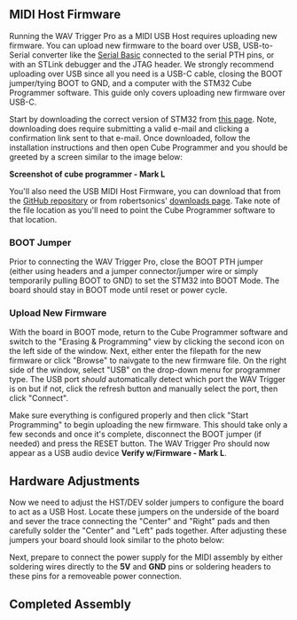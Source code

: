 



## MIDI Host Firmware

Running the WAV Trigger Pro as a MIDI USB Host requires uploading new firmware. You can upload new firmware to the board over USB, USB-to-Serial converter like the [Serial Basic]() connected to the serial PTH pins, or with an STLink debugger and the JTAG header. We strongly recommend uploading over USB since all you need is a USB-C cable, closing the BOOT jumper/tying BOOT to GND, and a computer with the STM32 Cube Programmer software. This guide only covers uploading new firmware over USB-C.

Start by downloading the correct version of STM32 from [this page](https://www.st.com/en/development-tools/stm32cubeprog.html). Note, downloading does require submitting a valid e-mail and clicking a confirmation link sent to that e-mail. Once downloaded, follow the installation instructions and then open Cube Programmer and you should be greeted by a screen similar to the image below:

**Screenshot of cube programmer - Mark L**

You'll also need the USB MIDI Host Firmware, you can download that from the [GitHub repository]() or from robertsonics' [downloads page](). Take note of the file location as you'll need to point the Cube Programmer software to that location.

### BOOT Jumper

Prior to connecting the WAV Trigger Pro, close the BOOT PTH jumper (either using headers and a jumper connector/jumper wire or simply temporarily pulling BOOT to GND) to set the STM32 into BOOT Mode. The board should stay in BOOT mode until reset or power cycle.

### Upload New Firmware

With the board in BOOT mode, return to the Cube Programmer software and switch to the "Erasing & Programming" view by clicking the second icon on the left side of the window. Next, either enter the filepath for the new firmware or click "Browse" to naivgate to the new firmware file. On the right side of the window, select "USB" on the drop-down menu for programmer type. The USB port <i>should</i> automatically detect which port the WAV Trigger is on but if not, click the refresh button and manually select the port, then click "Connect".

Make sure everything is configured properly and then click "Start Programming" to begin uploading the new firmware. This should take only a few seconds and once it's complete, disconnect the BOOT jumper (if needed) and press the RESET button. The WAV Trigger Pro should now appear as a USB audio device **Verify w/Firmware - Mark L**.

## Hardware Adjustments

Now we need to adjust the HST/DEV solder jumpers to configure the board to act as a USB Host. Locate these jumpers on the underside of the board and sever the trace connecting the "Center" and "Right" pads and then carefully solder the "Center" and "Left" pads together. After adjusting these jumpers your board should look similar to the photo below:



Next, prepare to connect the power supply for the MIDI assembly by either soldering wires directly to the <b>5V</b> and <b>GND</b> pins or soldering headers to these pins for a removeable power connection. 

## Completed Assembly


